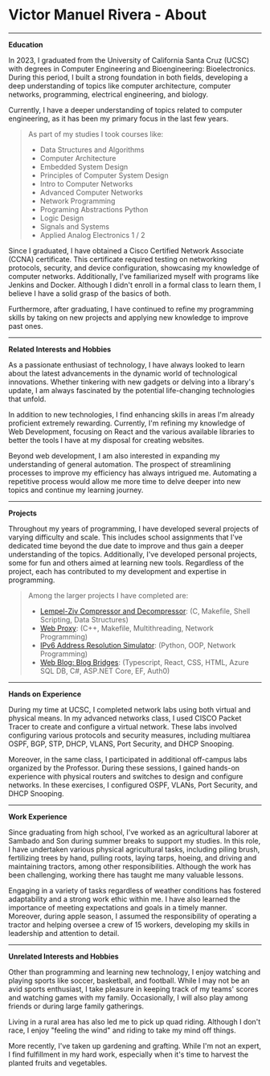 # Victor Manuel Rivera - About

---

**Education**

In 2023, I graduated from the University of California Santa Cruz (UCSC) with degrees in Computer Engineering and Bioengineering: Bioelectronics. During this period, I built a strong foundation in both fields, developing a deep understanding of topics like computer architecture, computer networks, programming, electrical engineering, and biology.

Currently, I have a deeper understanding of topics related to computer engineering, as it has been my primary focus in the last few years.

> As part of my studies I took courses like:
>
> - Data Structures and Algorithms
> - Computer Architecture
> - Embedded System Design
> - Principles of Computer System Design
> - Intro to Computer Networks
> - Advanced Computer Networks
> - Network Programming
> - Programing Abstractions Python
> - Logic Design
> - Signals and Systems
> - Applied Analog Electronics 1 / 2

Since I graduated, I have obtained a Cisco Certified Network Associate (CCNA) certificate. This certificate required testing on networking protocols, security, and device configuration, showcasing my knowledge of computer networks. Additionally, I've familiarized myself with programs like Jenkins and Docker. Although I didn't enroll in a formal class to learn them, I believe I have a solid grasp of the basics of both.

Furthermore, after graduating, I have continued to refine my programming skills by taking on new projects and applying new knowledge to improve past ones.

---

**Related Interests and Hobbies**

As a passionate enthusiast of technology, I have always looked to learn about the latest advancements in the dynamic world of technological innovations. Whether tinkering with new gadgets or delving into a library's update, I am always fascinated by the potential life-changing technologies that unfold.

In addition to new technologies, I find enhancing skills in areas I'm already proficient extremely rewarding. Currently, I'm refining my knowledge of Web Development, focusing on React and the various available libraries to better the tools I have at my disposal for creating websites.

Beyond web development, I am also interested in expanding my understanding of general automation. The prospect of streamlining processes to improve my efficiency has always intrigued me. Automating a repetitive process would allow me more time to delve deeper into new topics and continue my learning journey.

---

**Projects**

Throughout my years of programming, I have developed several projects of varying difficulty and scale. This includes school assignments that I've dedicated time beyond the due date to improve and thus gain a deeper understanding of the topics. Additionally, I've developed personal projects, some for fun and others aimed at learning new tools. Regardless of the project, each has contributed to my development and expertise in programming.

> Among the larger projects I have completed are:
>
> - [Lempel-Ziv Compressor and Decompressor](/project/1): (C, Makefile, Shell Scripting, Data Structures)
> - [Web Proxy](/project/2): (C++, Makefile, Multithreading, Network Programming)
> - [IPv6 Address Resolution Simulator](/project/4): (Python, OOP, Network Programming)
> - [Web Blog: Blog Bridges](/project/6): (Typescript, React, CSS, HTML, Azure SQL DB, C#, ASP.NET Core, EF, Auth0)

---

**Hands on Experience**

During my time at UCSC, I completed network labs using both virtual and physical means. In my advanced networks class, I used CISCO Packet Tracer to create and configure a virtual network. These labs involved configuring various protocols and security measures, including multiarea OSPF, BGP, STP, DHCP, VLANS, Port Security, and DHCP Snooping.

Moreover, in the same class, I participated in additional off-campus labs organized by the Professor. During these sessions, I gained hands-on experience with physical routers and switches to design and configure networks. In these exercises, I configured OSPF, VLANs, Port Security, and DHCP Snooping.

---

**Work Experience**

Since graduating from high school, I've worked as an agricultural laborer at Sambado and Son during summer breaks to support my studies. In this role, I have undertaken various physical agricultural tasks, including piling brush, fertilizing trees by hand, pulling roots, laying tarps, hoeing, and driving and maintaining tractors, among other responsibilities. Although the work has been challenging, working there has taught me many valuable lessons.

Engaging in a variety of tasks regardless of weather conditions has fostered adaptability and a strong work ethic within me. I have also learned the importance of meeting expectations and goals in a timely manner. Moreover, during apple season, I assumed the responsibility of operating a tractor and helping oversee a crew of 15 workers, developing my skills in leadership and attention to detail.

---

**Unrelated Interests and Hobbies**

Other than programming and learning new technology, I enjoy watching and playing sports like soccer, basketball, and football. While I may not be an avid sports enthusiast, I take pleasure in keeping track of my teams' scores and watching games with my family. Occasionally, I will also play among friends or during large family gatherings.

Living in a rural area has also led me to pick up quad riding. Although I don't race, I enjoy "feeling the wind" and riding to take my mind off things.

More recently, I've taken up gardening and grafting. While I'm not an expert, I find fulfillment in my hard work, especially when it's time to harvest the planted fruits and vegetables.
